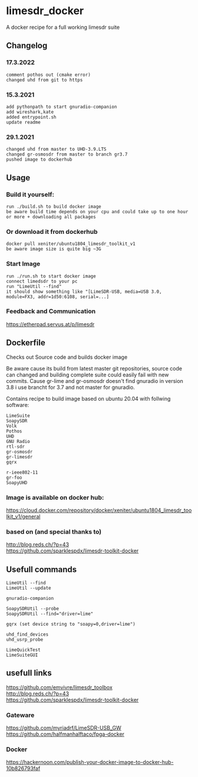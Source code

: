 # limesdr_docker
A docker recipe for a full working limesdr suite

## Changelog

### 17.3.2022

    comment pothos out (cmake error)
    changed uhd from git to https
    
### 15.3.2021
    
    add pythonpath to start gnuradio-companion
    add wireshark,kate
    added entrypoint.sh
    update readme

### 29.1.2021

    changed uhd from master to UHD-3.9.LTS
    changed gr-osmosdr from master to branch gr3.7
    pushed image to dockerhub

## Usage

### Build it yourself:    
    run ./build.sh to build docker image
    be aware build time depends on your cpu and could take up to one hour or more + downloading all packages
    
### Or download it from dockerhub
    docker pull xeniter/ubuntu1804_limesdr_toolkit_v1
    be aware image size is quite big ~3G

### Start Image    
    run ./run.sh to start docker image
    connect limedsdr to your pc
    run "LimeUtil --find"
    it should show something like "[LimeSDR-USB, media=USB 3.0, module=FX3, addr=1d50:6108, serial=...]

### Feedback and Communication
 https://etherpad.servus.at/p/limesdr
 

## Dockerfile

Checks out Source code and builds docker image

Be aware cause its build from latest master git repositories, source code can changed and building complete suite could easily fail with new commits.
Cause gr-lime and gr-osmosdr doesn't find gnuradio in version 3.8 i use brancht for 3.7 and not master for gnuradio.

Contains recipe to build image based on ubuntu 20.04 with follwing software:

    LimeSuite
    SoapySDR
    Volk
    Pothos
    UHD
    GNU Radio
    rtl-sdr
    gr-osmosdr
    gr-limesdr
    gqrx
    
    r-ieee802-11
    gr-foo
    SoapyUHD
    
### Image is available on docker hub:
 https://cloud.docker.com/repository/docker/xeniter/ubuntu1804_limesdr_toolkit_v1/general

### based on (and special thanks to)
 http://blog.reds.ch/?p=43 \
 https://github.com/sparklespdx/limesdr-toolkit-docker
 
## Usefull commands
    LimeUtil --find
    LimeUtil --update
    
    gnuradio-companion
    
    SoapySDRUtil --probe
    SoapySDRUtil --find="driver=lime"
    
    gqrx (set device string to "soapy=0,driver=lime")
    
    uhd_find_devices
    uhd_usrp_probe
    
    LimeQuickTest
    LimeSuiteGUI
    
## usefull links
 https://github.com/emvivre/limesdr_toolbox \
 http://blog.reds.ch/?p=43 \
 https://github.com/sparklespdx/limesdr-toolkit-docker

### Gateware
 https://github.com/myriadrf/LimeSDR-USB_GW \
 https://github.com/halfmanhalftaco/fpga-docker
    
    
### Docker
 https://hackernoon.com/publish-your-docker-image-to-docker-hub-10b826793faf
    
    
